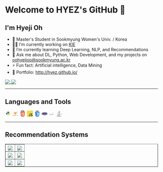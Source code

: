 # Welcome to HYEZ's GitHub 👏
<!--
<img align="right" alt="GIF" src="https://tenor.com/view/link-zelda-dance-legend-nintendo-gif-5780130.gif" width="340">
-->

## I'm Hyeji Oh
- 🔭 Master's Student in Sookmyung Women's Univ. / Korea
- 👩‍💻 I’m currently working on [KIE](https://github.com/KIE-LAB/)
- 🌱 I’m currently learning Deep Learning, NLP, and Recommendations
- 💬 Ask me about DL, Python, Web Development, and my projects on oohyejioo@sookmyung.ac.kr
- ⚡ Fun fact: Artificial intelligence, Data Mining
- 👻 Portfolio: http://hyez.github.io/


<a href="https://github.com/HYEZ">
  <img align="center" src="https://github-readme-stats.vercel.app/api?username=HYEZ&hide=prs,issues&count_private=true&show_icons=true&theme=buefy" />
</a>
<a href="https://github.com/HYEZ">
  <img align="center" src="https://github-readme-stats.vercel.app/api/top-langs/?username=HYEZ&layout=compact&theme=buefy" />
</a>

***

## Languages and Tools
<code><img height="20" src="https://raw.githubusercontent.com/github/explore/80688e429a7d4ef2fca1e82350fe8e3517d3494d/topics/python/python.png"></code>
<code><img height="20" src="https://raw.githubusercontent.com/github/explore/80688e429a7d4ef2fca1e82350fe8e3517d3494d/topics/tensorflow/tensorflow.png"></code>
<code><img height="20" src="https://raw.githubusercontent.com/github/explore/80688e429a7d4ef2fca1e82350fe8e3517d3494d/topics/html/html.png"></code>
<code><img height="20" src="https://raw.githubusercontent.com/github/explore/80688e429a7d4ef2fca1e82350fe8e3517d3494d/topics/javascript/javascript.png"></code>
<code><img height="20" src="https://raw.githubusercontent.com/github/explore/80688e429a7d4ef2fca1e82350fe8e3517d3494d/topics/css/css.png"></code>
<code><img height="20" src="https://raw.githubusercontent.com/github/explore/80688e429a7d4ef2fca1e82350fe8e3517d3494d/topics/php/php.png"></code>
<code><img height="20" src="https://raw.githubusercontent.com/github/explore/80688e429a7d4ef2fca1e82350fe8e3517d3494d/topics/mysql/mysql.png"></code>
<code><img height="20" src="https://raw.githubusercontent.com/github/explore/80688e429a7d4ef2fca1e82350fe8e3517d3494d/topics/java/java.png"></code>

***

## Recommendation Systems

<table align="center" border=none>
    <tr>
        <td align="center">
            <a href="https://github.com/HYEZ/Wide-and-Deep-tensorflow">
              <img align="center" src="https://github-readme-stats.vercel.app/api/pin/?username=HYEZ&repo=Wide-and-Deep-tensorflow" />
            </a>
        </td>
        <td align="center">
            <a href="https://github.com/HYEZ/Deep-Youtube-Recommendations">
              <img align="center" src="https://github-readme-stats.vercel.app/api/pin/?username=HYEZ&repo=Deep-Youtube-Recommendations" />
            </a>
        </td>
    </tr>
    <tr>
        <td align="center">
            <a href="https://github.com/HYEZ/Item2vec-Recommendation-System">
              <img align="center" src="https://github-readme-stats.vercel.app/api/pin/?username=HYEZ&repo=Item2vec-Recommendation-System" />
            </a>    
        </td>
        <td align="center">
            <a href="https://github.com/HYEZ/Factorization-Machines">
              <img align="center" src="https://github-readme-stats.vercel.app/api/pin/?username=HYEZ&repo=Factorization-Machines" />
            </a>  
        </td>
    </tr>
    <tr>
          <td align="center">
              <a href="https://github.com/HYEZ/BPR">
                <img align="center" src="https://github-readme-stats.vercel.app/api/pin/?username=HYEZ&repo=BPR" />
              </a>    
          </td>
          <td align="center">
             <a href="https://github.com/HYEZ/LogisticMF">
              <img align="center" src="https://github-readme-stats.vercel.app/api/pin/?username=HYEZ&repo=LogisticMF" />
            </a>
          </td>
      </tr>
</table>
